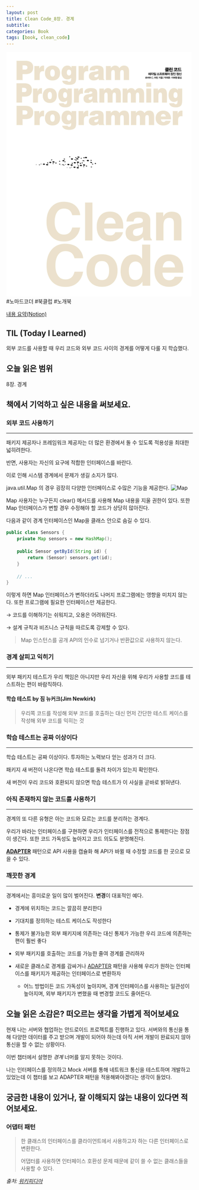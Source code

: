 ```yaml
---
layout: post
title: Clean Code_8장. 경계
subtitle: 
categories: Book
tags: [book, clean_code]
---
```


![클린 코드 책 커버](/assets/images/CleanCodeCover.png)
#노마드코더 #북클럽 #노개북

[내용 요약(Notion)][notion]

## TIL (Today I Learned)
외부 코드를 사용할 때 우리 코드와 외부 코드 사이의 경계를 어떻게 다룰 지 학습했다.

## 오늘 읽은 범위
8장. 경계

## 책에서 기억하고 싶은 내용을 써보세요.
### 외부 코드 사용하기
---
패키지 제공자나 프레임워크 제공자는 더 많은 환경에서 돌 수 있도록 적용성을 최대한 넓히려한다.

반면, 사용자는 자신의 요구에 적합한 인터페이스를 바란다.

이로 인해 시스템 경계에서 문제가 생길 소지가 많다.

java.util.Map 의 경우 굉장히 다양한 인터페이스로 수많은 기능을 제공한다.
![Map]

Map 사용자는 누구든지 clear() 메서드를 사용해 Map 내용을 지울 권한이 있다. 또한 Map 인터페이스가 변할 경우 수정해야 할 코드가 상당히 많아진다.

다음과 같이 경계 인터페이스인 Map을 클래스 안으로 숨길 수 있다.

```java
public class Sensors {
    private Map sensors = new HashMap();

    public Sensor getById(String id) {
        return (Sensor) sensors.get(id);
    }

    // ...
}
```

이렇게 하면 Map 인터페이스가 변하더라도 나머지 프로그램에는 영향을 미치지 않는다. 또한 프로그램에 필요한 인터페이스만 제공한다.

→ 코드를 이해하기는 쉬워지고, 오용은 어려워진다.

→ 설계 규칙과 비즈니스 규칙을 따르도록 강제할 수 있다.

>Map 인스턴스를 공개 API의 인수로 넘기거나 반환값으로 사용하지 않는다.

### 경계 살피고 익히기
---
외부 패키지 테스트가 우리 책임은 아니지만 우리 자신을 위해 우리가 사용할 코드를 테스트하는 편이 바람직하다.

#### **학습 테스트** by 짐 뉴커크(Jim Newkirk)
> 우리쪽 코드를 작성해 외부 코드를 호출하는 대신 먼저 간단한 테스트 케이스를 작성해 외부 코드를 익히는 것

### 학습 테스트는 공짜 이상이다
---
학습 테스트는 공짜 이상이다. 투자하는 노력보다 얻는 성과가 더 크다.

패키지 새 버전이 나온다면 학습 테스트를 돌려 차이가 있는지 확인한다.

새 버전이 우리 코드와 호환되지 않으면 학습 테스트가 이 사실을 곧바로 밝혀낸다.

### 아직 존재하지 않는 코드를 사용하기
---
경계의 또 다른 유형은 아는 코드와 모르는 코드를 분리하는 경계다.

우리가 바라는 인터페이스를 구현하면 우리가 인터페이스를 전적으로 통제한다는 장점이 생긴다. 또한 코드 가독성도 높아지고 코드 의도도 분명해진다.

[**ADAPTER**](#어댑터-패턴) 패턴으로 API 사용을 캡슐화 해 API가 바뀔 때 수정할 코드를 한 곳으로 모을 수 있다.

### 깨끗한 경계
---
경계에서는 흥미로운 일이 많이 벌어진다. **변경**이 대표적인 예다.

- 경계에 위치하는 코드는 깔끔히 분리한다
- 기대치를 정의하는 테스트 케이스도 작성한다
- 통제가 불가능한 외부 패키지에 의존하는 대신 통제가 가능한 우리 코드에 의존하는 편이 훨씬 좋다
- 외부 패키지를 호출하는 코드를 가능한 줄여 경계를 관리하자
- 새로운 클래스로 경계를 감싸거나 [ADAPTER](#어댑터-패턴) 패턴을 사용해 우리가 원하는 인터페이스를 패키지가 제공하는 인터페이스로 변환하자

  - 어느 방법이든 코드 가독성이 높아지며, 경계 인터페이스를 사용하는 일관성이 높아지며, 외부 패키지가 변했을 때 변경할 코드도 줄어든다.



## 오늘 읽은 소감은? 떠오르는 생각을 가볍게 적어보세요
현재 나는 서버와 협업하는 안드로이드 프로젝트를 진행하고 있다. 서버와의 통신을 통해 다양한 데이터를 주고 받으며 개발이 되어야 하는데 아직 서버 개발이 완료되지 않아 통신을 할 수 없는 상황이다.

이번 챕터에서 설명한 *경계* 너머를 알지 못하는 것이다.

나는 인터페이스를 정의하고 Mock 서버를 통해 네트워크 통신을 테스트하며 개발하고 있었는데 이 챕터를 보고 ADAPTER 패턴을 적용해봐야겠다는 생각이 들었다.

## 궁금한 내용이 있거나, 잘 이해되지 않는 내용이 있다면 적어보세요.
### 어댑터 패턴
> 한 클래스의 인터페이스를 클라이언트에서 사용하고자 하는 다른 인터페이스로 변환한다.
> 
> 어댑터를 사용하면 인터페이스 호환성 문제 때문에 같이 쓸 수 없는 클래스들을 사용할 수 있다.

*출처: [위키피디아][wiki]*




[notion]: https://mangbaam.notion.site/8-8d6f1922524b40188e0af93a96404cd4
[Map]: https://s3.us-west-2.amazonaws.com/secure.notion-static.com/d9424fff-94e3-442b-b19b-4e0a763c69dc/Untitled.png?X-Amz-Algorithm=AWS4-HMAC-SHA256&X-Amz-Content-Sha256=UNSIGNED-PAYLOAD&X-Amz-Credential=AKIAT73L2G45EIPT3X45%2F20220304%2Fus-west-2%2Fs3%2Faws4_request&X-Amz-Date=20220304T162946Z&X-Amz-Expires=86400&X-Amz-Signature=fe256225329b3c62bd4776a445b651e2c236ede6ef5d5834f70d3d608165e61d&X-Amz-SignedHeaders=host&response-content-disposition=filename%20%3D%22Untitled.png%22&x-id=GetObject
[wiki]: https://ko.wikipedia.org/wiki/%EC%96%B4%EB%8C%91%ED%84%B0_%ED%8C%A8%ED%84%B4